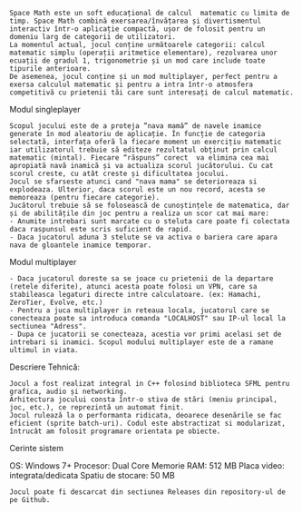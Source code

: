 	Space Math este un soft educațional de calcul  matematic cu limita de timp. Space Math combină exersarea/învățarea și divertismentul interactiv într-o aplicație compactă, ușor de folosit pentru un domeniu larg de categorii de utilizatori. 
	La momentul actual, jocul conține următoarele categorii: calcul matematic simplu (operații aritmetice elementare), rezolvarea unor ecuații de gradul 1, trigonometrie și un mod care include toate tipurile anterioare. 
	De asemenea, jocul conține și un mod multiplayer, perfect pentru a exersa calculul matematic și pentru a intra într-o atmosfera competitivă cu prietenii tăi care sunt interesați de calcul matematic. 


Modul singleplayer

	Scopul jocului este de a proteja ”nava mamă” de navele inamice generate în mod aleatoriu de aplicație. În funcție de categoria selectată, interfața oferă la fiecare moment un exercițiu matematic iar utilizatorul trebuie să editeze rezultatul obținut prin calcul matematic (mintal). Fiecare “răspuns” corect  va elimina cea mai apropiată navă inamică și va actualiza scorul jucătorului. Cu cat scorul creste, cu atât creste și dificultatea jocului. 
	Jocul se sfarseste atunci cand "nava mama" se deterioreaza si explodeaza. Ulterior, daca scorul este un nou record, acesta se memoreaza (pentru fiecare categorie).
	Jucătorul trebuie să se folosească de cunoștințele de matematica, dar și de abilitățile din joc pentru a realiza un scor cat mai mare:
	- Anumite intrebari sunt marcate cu o steluta care poate fi colectata daca raspunsul este scris suficient de rapid.
	- Daca jucatorul aduna 3 stelute se va activa o bariera care apara nava de gloantele inamice temporar.

 
Modul multiplayer

	- Daca jucatorul doreste sa se joace cu prietenii de la departare (retele diferite), atunci acesta poate folosi un VPN, care sa stabileasca legaturi directe intre calculatoare. (ex: Hamachi, ZeroTier, Evolve, etc.)
	- Pentru a juca multiplayer in reteaua locala, jucatorul care se conecteaza poate sa introduca comanda "LOCALHOST" sau IP-ul local la sectiunea "Adress".
	- Dupa ce jucatorii se conecteaza, acestia vor primi acelasi set de intrebari si inamici. Scopul modului multiplayer este de a ramane ultimul in viata.


Descriere Tehnică:

	Jocul a fost realizat integral in C++ folosind biblioteca SFML pentru grafica, audio și networking.
	Arhitectura jocului consta într-o stiva de stări (meniu principal, joc, etc.), ce reprezintă un automat finit. 
	Jocul rulează la o performanta ridicata, deoarece desenările se fac eficient (sprite batch-uri). Codul este abstractizat si modularizat, întrucât am folosit programare orientata pe obiecte.

Cerinte sistem

  OS: Windows 7+
  Procesor: Dual Core
  Memorie RAM: 512 MB
  Placa video: integrata/dedicata
  Spatiu de stocare: 50 MB
  
	Jocul poate fi descarcat din sectiunea Releases din repository-ul de pe Github.
